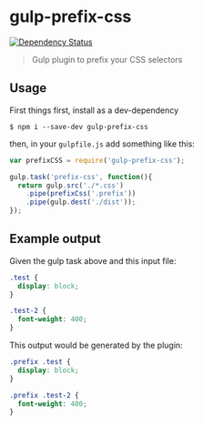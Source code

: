 # gulp-prefix-css

[![Dependency Status][depstat-img]][depstat-url]
> Gulp plugin to prefix your CSS selectors

## Usage

First things first, install as a dev-dependency

```shell
$ npm i --save-dev gulp-prefix-css
```

then, in your `gulpfile.js` add something like this:

```javascript
var prefixCSS = require('gulp-prefix-css');

gulp.task('prefix-css', function(){
  return gulp.src('./*.css')
    .pipe(prefixCss('.prefix'))
    .pipe(gulp.dest('./dist'));
});
```

## Example output

Given the gulp task above and this input file:

```css
.test {
  display: block;
}

.test-2 {
  font-weight: 400;
}
```

This output would be generated by the plugin:

```css
.prefix .test {
  display: block;
}

.prefix .test-2 {
  font-weight: 400;
}
```

[depstat-img]: https://david-dm.org/j4hr3n/gulp-prefix-css.svg
[depstat-url]: https://david-dm.org/j4hr3n/gulp-prefix-css
